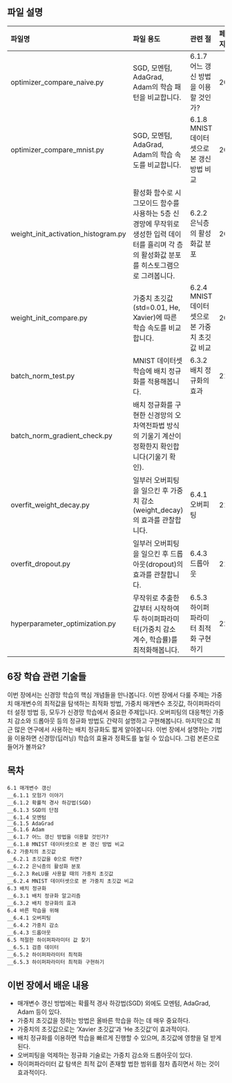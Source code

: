## 파일 설명
| 파일명 | 파일 용도 | 관련 절 | 페이지 |
|:--   |:--      |:--    |:--      |
| optimizer_compare_naive.py | SGD, 모멘텀, AdaGrad, Adam의 학습 패턴을 비교합니다. | 6.1.7 어느 갱신 방법을 이용할 것인가? | 200 |
| optimizer_compare_mnist.py | SGD, 모멘텀, AdaGrad, Adam의 학습 속도를 비교합니다. | 6.1.8 MNIST 데이터셋으로 본 갱신 방법 비교 | 201 |
| weight_init_activation_histogram.py | 활성화 함수로 시그모이드 함수를 사용하는 5층 신경망에 무작위로 생성한 입력 데이터를 흘리며 각 층의 활성화값 분포를 히스토그램으로 그려봅니다. | 6.2.2 은닉층의 활성화값 분포 | 203 |
| weight_init_compare.py | 가중치 초깃값(std=0.01, He, Xavier)에 따른 학습 속도를 비교합니다. | 6.2.4 MNIST 데이터셋으로 본 가중치 초깃값 비교 | 209 |
| batch_norm_test.py | MNIST 데이터셋 학습에 배치 정규화를 적용해봅니다. | 6.3.2 배치 정규화의 효과 | 212 |
| batch_norm_gradient_check.py | 배치 정규화를 구현한 신경망의 오차역전파법 방식의 기울기 계산이 정확한지 확인합니다(기울기 확인). |  |  |
| overfit_weight_decay.py | 일부러 오버피팅을 일으킨 후 가중치 감소(weight_decay)의 효과를 관찰합니다. | 6.4.1 오버피팅 | 215 |
| overfit_dropout.py | 일부러 오버피팅을 일으킨 후 드롭아웃(dropout)의 효과를 관찰합니다. | 6.4.3 드롭아웃 | 219 |
| hyperparameter_optimization.py | 무작위로 추출한 값부터 시작하여 두 하이퍼파라미터(가중치 감소 계수, 학습률)를 최적화해봅니다. | 6.5.3 하이퍼파라미터 최적화 구현하기 | 224 |

## 6장 학습 관련 기술들
이번 장에서는 신경망 학습의 핵심 개념들을 만나봅니다. 이번 장에서 다룰 주제는 가중치 매개변수의 최적값을 탐색하는 최적화 방법, 가중치 매개변수 초깃값, 하이퍼파라미터 설정 방법 등, 모두가 신경망 학습에서 중요한 주제입니다. 오버피팅의 대응책인 가중치 감소와 드롭아웃 등의 정규화 방법도 간략히 설명하고 구현해봅니다. 마지막으로 최근 많은 연구에서 사용하는 배치 정규화도 짧게 알아봅니다. 이번 장에서 설명하는 기법을 이용하면 신경망(딥러닝) 학습의 효율과 정확도를 높일 수 있습니다. 그럼 본론으로 들어가 볼까요?

## 목차
```
6.1 매개변수 갱신 
__6.1.1 모험가 이야기 
__6.1.2 확률적 경사 하강법(SGD) 
__6.1.3 SGD의 단점 
__6.1.4 모멘텀 
__6.1.5 AdaGrad 
__6.1.6 Adam 
__6.1.7 어느 갱신 방법을 이용할 것인가? 
__6.1.8 MNIST 데이터셋으로 본 갱신 방법 비교 
6.2 가중치의 초깃값 
__6.2.1 초깃값을 0으로 하면? 
__6.2.2 은닉층의 활성화 분포 
__6.2.3 ReLU를 사용할 때의 가중치 초깃값 
__6.2.4 MNIST 데이터셋으로 본 가중치 초깃값 비교 
6.3 배치 정규화 
__6.3.1 배치 정규화 알고리즘 
__6.3.2 배치 정규화의 효과 
6.4 바른 학습을 위해 
__6.4.1 오버피팅 
__6.4.2 가중치 감소 
__6.4.3 드롭아웃 
6.5 적절한 하이퍼파라미터 값 찾기 
__6.5.1 검증 데이터 
__6.5.2 하이퍼파라미터 최적화 
__6.5.3 하이퍼파라미터 최적화 구현하기 
```

## 이번 장에서 배운 내용
* 매개변수 갱신 방법에는 확률적 경사 하강법(SGD) 외에도 모멘텀, AdaGrad, Adam 등이 있다.
* 가중치 초깃값을 정하는 방법은 올바른 학습을 하는 데 매우 중요하다.
* 가중치의 초깃값으로는 ‘Xavier 초깃값’과 ‘He 초깃값’이 효과적이다.
* 배치 정규화를 이용하면 학습을 빠르게 진행할 수 있으며, 초깃값에 영향을 덜 받게 된다.
* 오버피팅을 억제하는 정규화 기술로는 가중치 감소와 드롭아웃이 있다.
* 하이퍼파라미터 값 탐색은 최적 값이 존재할 법한 범위를 점차 좁히면서 하는 것이 효과적이다.
